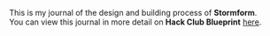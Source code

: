 <!--
  ===================    !!READ THIS NOTICE!!   ====================
  DO NOT edit this file manually. Your changes WILL BE OVERWRITTEN!
  This journal is auto generated and updated by Hack Club Blueprint.
  To edit this file, please edit your journal entries on Blueprint.
  ==================================================================
-->

This is my journal of the design and building process of **Stormform**.  
You can view this journal in more detail on **Hack Club Blueprint** [here](https://blueprint.hackclub.com/projects/286).


